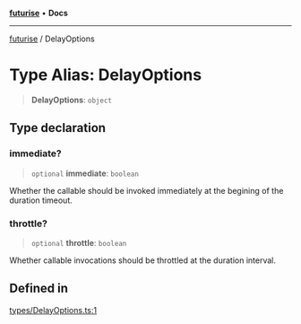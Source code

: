 [**futurise**](../README.md) • **Docs**

***

[futurise](../README.md) / DelayOptions

# Type Alias: DelayOptions

> **DelayOptions**: `object`

## Type declaration

### immediate?

> `optional` **immediate**: `boolean`

Whether the callable should be invoked immediately at the begining of the duration timeout.

### throttle?

> `optional` **throttle**: `boolean`

Whether callable invocations should be throttled at the duration interval.

## Defined in

[types/DelayOptions.ts:1](https://github.com/nevoland/futurise/blob/f004fb130ed2cfd337ed99b8ab01ee1b07fb6a02/lib/types/DelayOptions.ts#L1)
